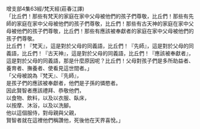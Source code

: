 增支部4集63經/梵天經(莊春江譯)  
「比丘們！那些有梵天的家庭在家中父母被他們的孩子們尊敬，比丘們！那些有先師的家庭在家中父母被他們的孩子們尊敬，比丘們！那些有古天神的家庭在家中父母被他們的孩子們尊敬，比丘們！那些有應該被奉獻者的家庭在家中父母被他們的孩子們尊敬。  
比丘們！『梵天』，這是對於父母的同義語，比丘們！『先師』，這是對於父母的同義語，比丘們！『古天神』，這是對於父母的同義語，比丘們！『應該被奉獻者』，這是對於父母的同義語，那是什麼原因呢？比丘們！父母對孩子們是多所助益者、養育者、撫養者、使看見這世間者。」  
「父母被說為『梵天』、『先師』，  
是孩子們的應該被奉獻者，他們是子孫的憐愍者。  
因此賢智者應該禮拜、恭敬他們，  
以食物、飲料，以及以衣服、臥床，  
以按摩、沐浴，以及以洗腳。  
他以這個服侍，對母親與父親，  
賢智者就在這裡他們稱讚他，死後他在天界喜悅。」  
  
  
